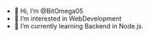 - 👋 Hi, I’m @BitOmega05
- 👀 I’m interested in WebDevelopment
- 🌱 I’m currently learning Backend in Node.js.


<!---
BitOmega05/BitOmega05 is a ✨ special ✨ repository because its `README.md` (this file) appears on your GitHub profile.
You can click the Preview link to take a look at your changes.
--->
